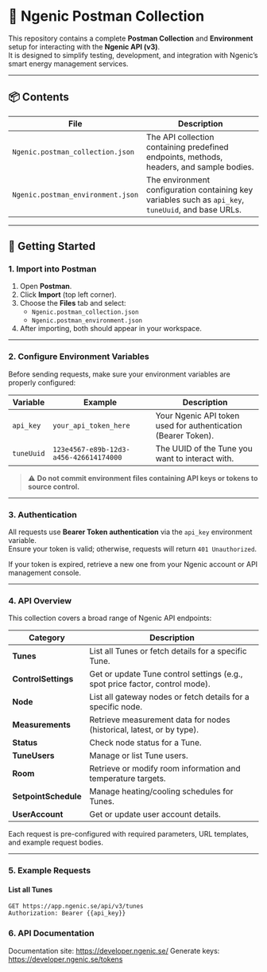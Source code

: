 # 🔧 Ngenic Postman Collection

This repository contains a complete **Postman Collection** and **Environment** setup for interacting with the **Ngenic API (v3)**.  
It is designed to simplify testing, development, and integration with Ngenic’s smart energy management services.

---

## 📦 Contents

| File | Description |
|------|--------------|
| `Ngenic.postman_collection.json` | The API collection containing predefined endpoints, methods, headers, and sample bodies. |
| `Ngenic.postman_environment.json` | The environment configuration containing key variables such as `api_key`, `tuneUuid`, and base URLs. |

---

## 🚀 Getting Started

### 1. Import into Postman

1. Open **Postman**.  
2. Click **Import** (top left corner).  
3. Choose the **Files** tab and select:  
   - `Ngenic.postman_collection.json`  
   - `Ngenic.postman_environment.json`  
4. After importing, both should appear in your workspace.

---

### 2. Configure Environment Variables

Before sending requests, make sure your environment variables are properly configured:

| Variable | Example | Description |
|-----------|----------|-------------|
| `api_key` | `your_api_token_here` | Your Ngenic API token used for authentication (Bearer Token). |
| `tuneUuid` | `123e4567-e89b-12d3-a456-426614174000` | The UUID of the Tune you want to interact with. |

> ⚠️ **Do not commit environment files containing API keys or tokens to source control.**

---

### 3. Authentication

All requests use **Bearer Token authentication** via the `api_key` environment variable.  
Ensure your token is valid; otherwise, requests will return `401 Unauthorized`.

If your token is expired, retrieve a new one from your Ngenic account or API management console.

---

### 4. API Overview

This collection covers a broad range of Ngenic API endpoints:

| Category | Description |
|-----------|-------------|
| **Tunes** | List all Tunes or fetch details for a specific Tune. |
| **ControlSettings** | Get or update Tune control settings (e.g., spot price factor, control mode). |
| **Node** | List all gateway nodes or fetch details for a specific node. |
| **Measurements** | Retrieve measurement data for nodes (historical, latest, or by type). |
| **Status** | Check node status for a Tune. |
| **TuneUsers** | Manage or list Tune users. |
| **Room** | Retrieve or modify room information and temperature targets. |
| **SetpointSchedule** | Manage heating/cooling schedules for Tunes. |
| **UserAccount** | Get or update user account details. |

Each request is pre-configured with required parameters, URL templates, and example request bodies.

---

### 5. Example Requests

#### List all Tunes
```http
GET https://app.ngenic.se/api/v3/tunes
Authorization: Bearer {{api_key}}
```

### 6. API Documentation
Documentation site: https://developer.ngenic.se/
Generate keys: https://developer.ngenic.se/tokens
